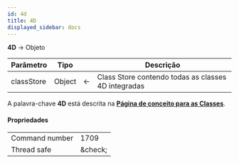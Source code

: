 ```yaml
---
id: 4d
title: 4D
displayed_sidebar: docs
---
```


**4D** -> Objeto

| Parâmetro  | Tipo   |                             | Descrição                                           |
| ---------- | ------ | --------------------------- | --------------------------------------------------- |
| classStore | Object | &#8592; | Class Store contendo todas as classes 4D integradas |

A palavra-chave **4D** está descrita na [**Página de conceito para as Classes**](../Concepts/classes.md#4d).

#### Propriedades

|                |                                 |
| -------------- | ------------------------------- |
| Command number | 1709                            |
| Thread safe    | &amp;check; |
